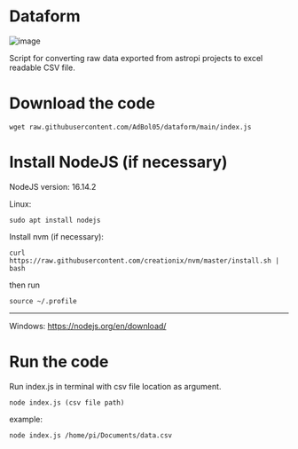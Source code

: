 # Dataform
![image](https://user-images.githubusercontent.com/98588523/152417709-2008e586-28c6-4f2a-9e84-af8307ac01b9.png)

Script for converting raw data exported from astropi projects to excel readable CSV file.

# Download the code

    wget raw.githubusercontent.com/AdBol05/dataform/main/index.js 


# Install NodeJS (if necessary)
NodeJS version: 16.14.2

Linux:

    sudo apt install nodejs

Install nvm (if necessary):

    curl https://raw.githubusercontent.com/creationix/nvm/master/install.sh | bash  
then run

    source ~/.profile


_____________________________________________________________________________________________
Windows: https://nodejs.org/en/download/

# Run the code
Run index.js in terminal with csv file location as argument.

    node index.js (csv file path)


example:

    node index.js /home/pi/Documents/data.csv
